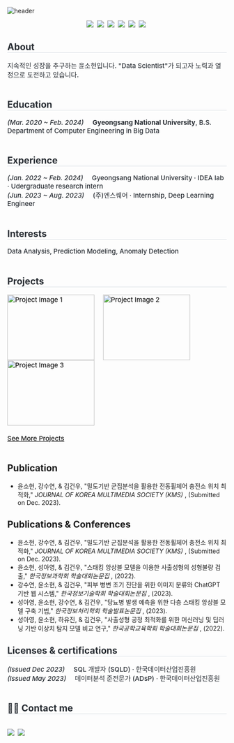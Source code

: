 <!-- Header 섹션 -->
![header](https://capsule-render.vercel.app/api?type=venom&color=auto&height=250&section=header&text=Sohyun's%20GitHub&fontSize=70&animation=scaleIn)
<div align='center'>
  <p align="center"> 
    <img src="https://img.shields.io/badge/Python-3766AB?style=flat-square&logo=Python&logoColor=white"/></a>&nbsp 
    <img src="https://img.shields.io/badge/r-276DC3?style=flat-square&logo=r&logoColor=white"/></a>&nbsp  
    <img src="https://img.shields.io/badge/pytorch-EE4C2C?style=flat-square&logo=pytorch&logoColor=white"/></a>&nbsp
    <img src="https://img.shields.io/badge/tableau-E97627?style=flat-square&logo=tableau&logoColor=white"/></a>&nbsp
    <img src="https://img.shields.io/badge/qgis-589632?style=flat-square&logo=qgis&logoColor=white"/></a>&nbsp
    <img src="https://img.shields.io/badge/c-A8B9CC?style=flat-square&logo=c&logoColor=white"/></a>&nbsp
  </p>
</div>

<!DOCTYPE html>
<html lang="en">

<body>

<!-- About 섹션 -->
<div style="text-align: left;"> 
    <h2 style="border-bottom: 1px solid #d8dee4; color: #282d33;"> About </h2>  
    <div style="font-weight: 500; font-size: 15px; text-align: left; color: #282d33;"> 
        지속적인 성장을 추구하는 윤소현입니다. "Data Scientist"가 되고자 노력과 열정으로 도전하고 있습니다.
    </div> 
</div>
<br>

<!-- Education 섹션 -->
<div style="text-align: left;"> 
    <h2 style="border-bottom: 1px solid #d8dee4; color: #282d33;"> Education </h2>  
    <div style="font-weight: 500; font-size: 15px; text-align: left; color: #282d33;"> 
        <em>(Mar. 2020 ~ Feb. 2024)</em>&nbsp;&nbsp;&nbsp;&nbsp;&nbsp;<strong>Gyeongsang National University</strong>, B.S. Department of Computer Engineering in Big Data 
    </div> 
</div>
</div>
<br>

<!-- Experience 섹션 -->
<div style="text-align: left;"> 
    <h2 style="border-bottom: 1px solid #d8dee4; color: #282d33;"> Experience </h2>  
    <div style="font-weight: 500; font-size: 15px; text-align: left; color: #282d33;"> 
        <em>(Jan. 2022 ~ Feb. 2024)</em>&nbsp;&nbsp;&nbsp;&nbsp;&nbsp;Gyeongsang National University · IDEA lab · Udergraduate research intern 
    </div>     
    <div style="font-weight: 500; font-size: 15px; text-align: left; color: #282d33;"> 
        <em>(Jun. 2023 ~ Aug. 2023)</em>&nbsp;&nbsp;&nbsp;&nbsp;&nbsp;(주)엔스퀘어 · Internship, Deep Learning Engineer 
    </div> 
</div>
</div>
<br>

<!-- Interests 섹션 -->
<div style="text-align: left;"> 
    <h2 style="border-bottom: 1px solid #d8dee4; color: #282d33;"> Interests </h2>  
    <div style="font-weight: 500; font-size: 15px; text-align: left; color: #282d33;"> 
        Data Analysis, Prediction Modeling, Anomaly Detection  
    </div> 
</div>
<br>
<!-- Projects 섹션 -->
<div style="text-align: left;"> 
    <h2 style="border-bottom: 1px solid #d8dee4; color: #282d33;"> Projects </h2>  
    <div style="font-weight: 500; font-size: 15px; text-align: left; color: #282d33;"> 
        <!-- 첫 번째 프로젝트 -->
        <div style="float: left; margin-right: 20px;">
            <a href="github_link1">
                <img src="https://github.com/sohyunyg/sohyunyg/assets/99328827/a772fef7-5841-433c-bc90-e56322bc4296" alt="Project Image 1" style="width: 200px; height: 150px;">
            </a>
        </div>
        <!-- 두 번째 프로젝트 -->
        <div style="display: inline-block; margin-right: 20px;">
            <a href="github_link2">
                <img src="https://github.com/sohyunyg/sohyunyg/assets/99328827/a772fef7-5841-433c-bc90-e56322bc4296" alt="Project Image 2" style="width: 200px; height: 150px;">
            </a>
        </div>
        <!-- 추가 프로젝트 -->
        <!-- 필요한 만큼 아래와 같은 형식으로 추가 -->
        <div style="display: inline-block; margin-right: 20px;">
            <a href="github_link3">
                <img src="image_url3" alt="Project Image 3" style="width: 200px; height: 150px;">
            </a>
        </div>
        <!-- See More Projects 링크 -->
        <div style="clear: both; margin-top: 20px;">
            <a href="https://github.com/sohyunyg/Completed_Projects" class="project-link"> See More Projects </a>
        </div>
    </div> 
</div>
<br>
<!-- Publication & Conferences 섹션 -->
<div class="section">
    <h2>Publication</h2>
    <div class="section-content">
        <ul>
            <li>윤소현, 강수연, & 김건우, "밀도기반 군집분석을 활용한 전동휠체어 충전소 위치 최적화," <em> JOURNAL OF KOREA MULTIMEDIA SOCIETY (KMS) </em>, (Submitted on Dec. 2023). </li>       
            <!-- 필요한 만큼 목록 항목을 추가할 수 있습니다. -->
        </ul>
    </div>
</div>

<!-- Publication & Conferences 섹션 -->
<div class="section">
    <h2>Publications & Conferences</h2>
    <div class="section-content">
        <ul>
            <li>윤소현, 강수연, & 김건우, "밀도기반 군집분석을 활용한 전동휠체어 충전소 위치 최적화," <em> JOURNAL OF KOREA MULTIMEDIA SOCIETY (KMS) </em>, (Submitted on Dec. 2023). </li>
            <li>윤소현, 성아영, & 김건우, "스태킹 앙상블 모델을 이용한 사출성형의 성형불량 검출," <em> 한국정보과학회 학술대회논문집 </em>, (2022). </li>
            <li>강수연, 윤소현, & 김건우, "피부 병변 조기 진단을 위한 이미지 분류와 ChatGPT 기반 웹 시스템," <em> 한국정보기술학회 학술대회논문집 </em>, (2023). </li>            
            <li>성아영, 윤소현, 강수연, & 김건우, "당뇨병 발생 예측을 위한 다층 스태킹 앙상블 모델 구축 기법," <em> 한국정보처리학회 학술발표논문집 </em>, (2023). </li>            
            <li>성아영, 윤소현, 하유진, & 김건우, "사출성형 공정 최적화를 위한 머신러닝 및 딥러닝 기반 이상치 탐지 모델 비교 연구," <em> 한국공학교육학회 학술대회논문집 </em>, (2022). </li>          
            <!-- 필요한 만큼 목록 항목을 추가할 수 있습니다. -->
        </ul>
    </div>
</div>

<!-- Licenses & certifications 섹션 -->
<div style="text-align: left;"> 
    <h2 style="border-bottom: 1px solid #d8dee4; color: #282d33;"> Licenses & certifications </h2>  
    <div style="font-weight: 500; font-size: 15px; text-align: left; color: #282d33;"> 
        <em>(Issued Dec 2023)</em>&nbsp;&nbsp;&nbsp;&nbsp;&nbsp;SQL 개발자 (SQLD) · 한국데이터산업진흥원
    </div>     
    <div style="font-weight: 500; font-size: 15px; text-align: left; color: #282d33;"> 
        <em>(Issued May 2023)</em>&nbsp;&nbsp;&nbsp;&nbsp;&nbsp;데이터분석 준전문가 (ADsP) · 한국데이터산업진흥원
    </div> 
</div>
</div>
<br>

<!-- Contact Me 섹션 -->
<div style="text-align: left;">
    <h2 style="border-bottom: 1px solid #d8dee4; color: #282d33;"> 🧑‍💻 Contact me </h2> <br> 
    <div style="text-align: left;">
        <a href=https://solearn.tistory.com/> <img src="https://img.shields.io/badge/Tistory-000000?style=flat-square&logo=Tistory&logoColor=white&link=https://solearn.tistory.com/"></a>&nbsp
        <a href="mailto:yunsoyun9426@gmail.com"><img src="https://img.shields.io/badge/Gmail-d14836?style=flat-square&logo=Gmail&logoColor=white&link=yunsoyun9426@gmail.com"/></a>&nbsp
        </a>
    </div>  
    <br> 
    <div style="text-align: left;">  </div> 
</div>

<!-- 추가적으로 필요한 부분은 여기에 계속해서 추가할 수 있습니다. -->

</body>
</html>
